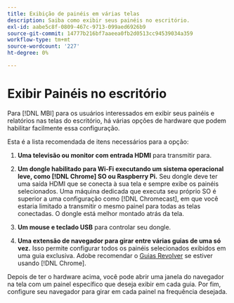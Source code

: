 ```yaml
---
title: Exibição de painéis em várias telas
description: Saiba como exibir seus painéis no escritório.
exl-id: aabe5c8f-0809-467c-9713-099aed6926b9
source-git-commit: 14777b216bf7aaeea0fb2d0513cc94539034a359
workflow-type: tm+mt
source-wordcount: '227'
ht-degree: 0%

---
```


# Exibir Painéis no escritório

Para [!DNL MBI] para os usuários interessados em exibir seus painéis e relatórios nas telas do escritório, há várias opções de hardware que podem habilitar facilmente essa configuração.

Esta é a lista recomendada de itens necessários para a opção:

1. **Uma televisão ou monitor com entrada HDMI** para transmitir para.

1. **Um dongle habilitado para Wi-Fi executando um sistema operacional leve, como [!DNL Chrome] SO ou Raspberry Pi.** Seu dongle deve ter uma saída HDMI que se conecta à sua tela e sempre exibe os painéis selecionados. Uma máquina dedicada que executa seu próprio SO é superior a uma configuração como [!DNL Chromecast], em que você estaria limitado a transmitir o mesmo painel para todas as telas conectadas. O dongle está melhor montado atrás da tela.

1. **Um mouse e teclado USB** para controlar seu dongle.

1. **Uma extensão de navegador para girar entre várias guias de uma só vez.** Isso permite configurar todos os painéis selecionados exibidos em uma guia exclusiva. Adobe recomendar o [Guias Revolver](https://chrome.google.com/webstore/detail/revolver-tabs/dlknooajieciikpedpldejhhijacnbda?hl=en) se estiver usando [!DNL Chrome].

Depois de ter o hardware acima, você pode abrir uma janela do navegador na tela com um painel específico que deseja exibir em cada guia. Por fim, configure seu navegador para girar em cada painel na frequência desejada.
